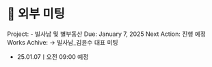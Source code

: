 # 🚩 외부 미팅

Project: - 빌사남 및 별부동산
Due: January 7, 2025
Next Action: 진행 예정
Works Achive: → 빌사남_김윤수 대표 미팅
- 25.01.07ㅣ오전 09:00 예정